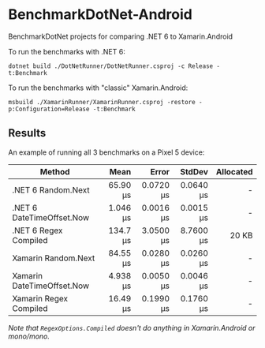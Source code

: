 # BenchmarkDotNet-Android

BenchmarkDotNet projects for comparing .NET 6 to Xamarin.Android

To run the benchmarks with .NET 6:

    dotnet build ./DotNetRunner/DotNetRunner.csproj -c Release -t:Benchmark

To run the benchmarks with "classic" Xamarin.Android:

    msbuild ./XamarinRunner/XamarinRunner.csproj -restore -p:Configuration=Release -t:Benchmark

## Results

An example of running all 3 benchmarks on a Pixel 5 device:

|                     Method |     Mean |     Error |    StdDev | Allocated |
|--------------------------- |---------:|----------:|----------:|----------:|
| .NET 6  Random.Next        | 65.90 μs | 0.0720 μs | 0.0640 μs |         - |
| .NET 6  DateTimeOffset.Now | 1.046 μs | 0.0016 μs | 0.0015 μs |         - |
| .NET 6  Regex Compiled     | 134.7 μs | 3.0500 μs | 8.7600 μs |     20 KB |
| Xamarin Random.Next        | 84.55 μs | 0.0280 μs | 0.0260 μs |         - |
| Xamarin DateTimeOffset.Now | 4.938 μs | 0.0050 μs | 0.0046 μs |         - |
| Xamarin Regex Compiled     | 16.49 μs | 0.1990 μs | 0.1760 μs |         - |

*Note that `RegexOptions.Compiled` doesn't do anything in Xamarin.Android or mono/mono.*
